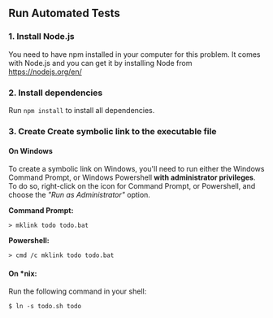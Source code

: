 ## Run Automated Tests

### 1. Install Node.js

You need to have npm installed in your computer for this problem. It comes with Node.js and you can get it by installing Node from https://nodejs.org/en/ 

### 2. Install dependencies

Run `npm install` to install all dependencies.

### 3. Create Create symbolic link to the executable file

#### On Windows

To create a symbolic link on Windows, you'll need to run either the Windows Command Prompt, or Windows Powershell **with administrator privileges**. To do so, right-click on the icon for Command Prompt, or Powershell, and choose the _"Run as Administrator"_ option.

**Command Prompt:**

```
> mklink todo todo.bat
```

**Powershell:**

```
> cmd /c mklink todo todo.bat
```

#### On \*nix:

Run the following command in your shell:

```
$ ln -s todo.sh todo
```


